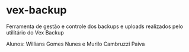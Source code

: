 # vex-backup
Ferramenta de gestão e controle dos backups e uploads realizados pelo utilitário do Vex Backup

Alunos: Willians Gomes Nunes e Murilo Cambruzzi Paiva
